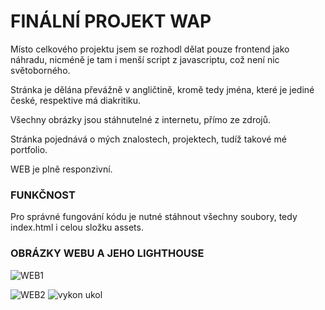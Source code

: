 # FINÁLNÍ PROJEKT WAP

Místo celkového projektu jsem se rozhodl dělat pouze frontend jako náhradu, nicméně je tam i menší script z javascriptu, což není nic světoborného.

Stránka je dělána převážně v angličtině, kromě tedy jména, které je jediné české, respektive má diakritiku.

Všechny obrázky jsou stáhnutelné z internetu, přímo ze zdrojů.

Stránka pojednává o mých znalostech, projektech, tudíž takové mé portfolio.

WEB je plně responzivní.

### FUNKČNOST

Pro správné fungování kódu je nutné stáhnout všechny soubory, tedy index.html i celou složku assets.

### OBRÁZKY WEBU A JEHO LIGHTHOUSE

![WEB1](https://github.com/ItsAlper/HTML-CSS/assets/75456808/d7333035-82b3-4922-88e2-2e9139371647)

![WEB2](https://github.com/ItsAlper/HTML-CSS/assets/75456808/df417fe2-24d0-42da-bdb5-38890ee48ce1) ![vykon ukol](https://github.com/ItsAlper/HTML-CSS/assets/75456808/c5c63da4-5e13-43f0-9b83-64ba0143a235)

